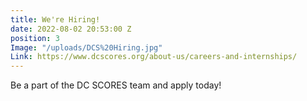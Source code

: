 ```yaml
---
title: We're Hiring!
date: 2022-08-02 20:53:00 Z
position: 3
Image: "/uploads/DCS%20Hiring.jpg"
Link: https://www.dcscores.org/about-us/careers-and-internships/
---
```


Be a part of the DC SCORES team and apply today!